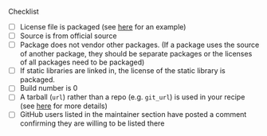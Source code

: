 <!--
Thank you very much for putting in this recipe PR!

This repository is very active, so if you need help with
a PR or once it's ready for review, please let the right people know.
There are language-specific teams for reviewing recipes.

Currently available teams are:
- python `@conda-forge/help-python`
- python/c hybrid `@conda-forge/help-python-c`
- r `@conda-forge/help-r`
- java `@conda-forge/help-java`
- nodejs `@conda-forge/help-nodejs`
- c/c++ `@conda-forge/help-c-cpp`
- perl `@conda-forge/help-perl`
- Julia `@conda-forge/help-julia`
- ruby `@conda-forge/help-ruby`

If your PR doesn't fall into those categories please contact
the full review team `@conda-forge/staged-recipes`.

Due to GitHub limitations first time contributors to conda-forge are unable
to ping these teams. You can [ping the team](https://conda-forge.org/docs/maintainer/infrastructure.html#conda-forge-admin-please-ping-team) using a special command in 
a comment on the PR to get the attention of the `staged-recipes` team. You can 
also consider asking on our [Gitter channel](https://gitter.im/conda-forge/conda-forge.github.io)
if your recipe isn't reviewed promptly.
-->

Checklist

- [ ] License file is packaged (see [here](https://github.com/conda-forge/staged-recipes/blob/master/recipes/example/meta.yaml#L57-L66) for an example)
- [ ] Source is from official source
- [ ] Package does not vendor other packages. (If a package uses the source of another package, they should be separate packages or the licenses of all packages need to be packaged)
- [ ] If static libraries are linked in, the license of the static library is packaged.
- [ ] Build number is 0
- [ ] A tarball (`url`) rather than a repo (e.g. `git_url`) is used in your recipe (see [here](https://conda-forge.org/docs/maintainer/adding_pkgs.html#build-from-tarballs-not-repos) for more details)
- [ ] GitHub users listed in the maintainer section have posted a comment confirming they are willing to be listed there
